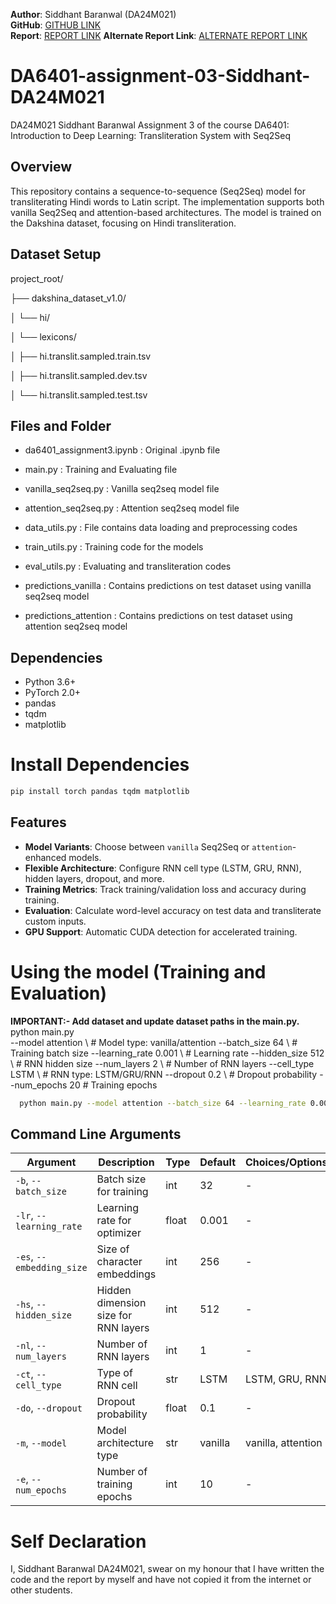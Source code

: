 **Author**: Siddhant Baranwal (DA24M021)  
**GitHub**: [GITHUB LINK](https://github.com/Siddhant-DA24M021/da6401_assignment3.git)  
**Report**: [REPORT LINK](https://wandb.ai/da24m021-indian-institute-of-technology-madras/da24m021_da6401_assignment3/reports/DA6401-Assignment-3-DA24M021---VmlldzoxMjc5MDEyNg?accessToken=4mbvpuvktagn9rcbvixus7wwbwrpazy9fk712u370f1n6yfc639jffnkt0obu1or)
**Alternate Report Link**: [ALTERNATE REPORT LINK](https://api.wandb.ai/links/da24m021-indian-institute-of-technology-madras/uv4jucjo)



# DA6401-assignment-03-Siddhant-DA24M021
DA24M021 Siddhant Baranwal Assignment 3 of the course DA6401: Introduction to Deep Learning: Transliteration System with Seq2Seq

## Overview
This repository contains a sequence-to-sequence (Seq2Seq) model for transliterating Hindi words to Latin script. The implementation supports both vanilla Seq2Seq and attention-based architectures. The model is trained on the Dakshina dataset, focusing on Hindi transliteration.

## Dataset Setup
project_root/

├── dakshina_dataset_v1.0/ 

│   └── hi/

│       └── lexicons/

│           ├── hi.translit.sampled.train.tsv

│           ├── hi.translit.sampled.dev.tsv

│           └── hi.translit.sampled.test.tsv

## Files and Folder

- da6401_assignment3.ipynb : Original .ipynb file

- main.py : Training and Evaluating file

- vanilla_seq2seq.py : Vanilla seq2seq model file
- attention_seq2seq.py : Attention seq2seq model file

- data_utils.py : File contains data loading and preprocessing codes
- train_utils.py : Training code for the models
- eval_utils.py : Evaluating and transliteration codes

- predictions_vanilla : Contains predictions on test dataset using vanilla seq2seq model 
- predictions_attention : Contains predictions on test dataset using attention seq2seq model


## Dependencies
- Python 3.6+
- PyTorch 2.0+
- pandas
- tqdm
- matplotlib


# Install Dependencies

```bash
pip install torch pandas tqdm matplotlib
```


## Features
- **Model Variants**: Choose between `vanilla` Seq2Seq or `attention`-enhanced models.
- **Flexible Architecture**: Configure RNN cell type (LSTM, GRU, RNN), hidden layers, dropout, and more.
- **Training Metrics**: Track training/validation loss and accuracy during training.
- **Evaluation**: Calculate word-level accuracy on test data and transliterate custom inputs.
- **GPU Support**: Automatic CUDA detection for accelerated training.


# Using the model (Training and Evaluation)

**IMPORTANT:- Add dataset and update dataset paths in the main.py.**
python main.py \
  --model attention \          # Model type: vanilla/attention
  --batch_size 64 \            # Training batch size
  --learning_rate 0.001 \      # Learning rate
  --hidden_size 512 \          # RNN hidden size
  --num_layers 2 \             # Number of RNN layers
  --cell_type LSTM \           # RNN type: LSTM/GRU/RNN
  --dropout 0.2 \              # Dropout probability
  --num_epochs 20              # Training epochs

``` bash
  python main.py --model attention --batch_size 64 --learning_rate 0.001 --hidden_size 512 --num_layers 2 --cell_type LSTM --dropout 0.2  --num_epochs 2
```


## Command Line Arguments

| Argument                 | Description                                   | Type    | Default | Choices/Options           |
|--------------------------|-----------------------------------------------|---------|---------|---------------------------|
| `-b`, `--batch_size`     | Batch size for training                       | int     | 32      | -                         |
| `-lr`, `--learning_rate` | Learning rate for optimizer                   | float   | 0.001   | -                         |
| `-es`, `--embedding_size`| Size of character embeddings                  | int     | 256     | -                         |
| `-hs`, `--hidden_size`   | Hidden dimension size for RNN layers          | int     | 512     | -                         |
| `-nl`, `--num_layers`    | Number of RNN layers                          | int     | 1       | -                         |
| `-ct`, `--cell_type`     | Type of RNN cell                              | str     | LSTM    | LSTM, GRU, RNN            |
| `-do`, `--dropout`       | Dropout probability                           | float   | 0.1     | -                         |
| `-m`, `--model`          | Model architecture type                       | str     | vanilla | vanilla, attention        |
| `-e`, `--num_epochs`     | Number of training epochs                     | int     | 10      | -                         |


# Self Declaration
I, Siddhant Baranwal DA24M021, swear on my honour that I have written the code and the report by myself and have not copied it from the internet or other students.